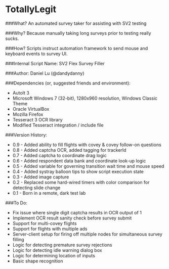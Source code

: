 # TotallyLegit

###What?
An automated survey taker for assisting with SV2 testing

###Why?
Because manually taking long surveys prior to testing really sucks.

###How?
Scripts instruct automation framework to send mouse and keyboard events to survey UI.

###Internal Script Name:
SV2 Flex Survey Filler

###Author:
Daniel Lu (@dandydanny)

###Dependencies (or, suggested friends and environment):
* AutoIt 3
* Microsoft Windows 7 (32-bit), 1280x960 resolution, Windows Classic Theme
* Oracle VirtualBox
* Mozilla Firefox
* Tesseract 3 OCR library
* Modified Tesseract integration / include file

###Version History:
* 0.9 - Added ability to fill flights with covey & covey follow-on questions
* 0.8 - Added captcha OCR, added tagging for trackerId
* 0.7 - Added captcha to coordinate drag logic
* 0.6 - Added respondent data bank and coordinate look-up logic
* 0.5 - Added variable for governing transition wait time and mouse speed
* 0.4 - Added systray balloon tips to show script execution state
* 0.3 - Added image capture
* 0.2 - Replaced some hard-wired timers with color comparison for detecting slide change
* 0.1 - Born in a remote, dark test lab

###To Do:
* Fix issue where single digit captcha results in OCR output of 1
* Implement OCR result sanity check before survey submit
* Support for multi-covey flights
* Support for flights with multiple ads
* Server-client setup for firing off multiple nodes for simultaneous survey filling
* Logic for detecting premature survey rejections
* Logic for detecting idle warning dialog box
* Logic for determining location of inputs
* Basic shape recognition
